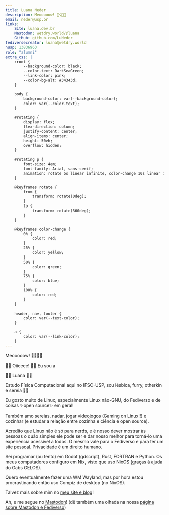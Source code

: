 ```yaml
---
title: Luana Neder
description: Meooooow! 🧜‍♀️🏳️‍🌈
email: neder@usp.br
links:
    Site: luana.dev.br
    Mastodon: wetdry.world/@luana
    GitHub: github.com/LuNeder
fediversecreator: luana@wetdry.world
nusp: 13836963
role: "alumni"
extra_css: |
    :root {
        --background-color: black;
        --color-text: DarkSeaGreen;
        --link-color: pink;
        --color-bg-alt: #34343d;
    }

    body {
        background-color: var(--background-color);
        color: var(--color-text);
    }

    #rotating {
        display: flex;
        flex-direction: column;
        justify-content: center;
        align-items: center;
        height: 50vh;
        overflow: hidden;
    }

    #rotating p {
        font-size: 4em;
        font-family: Arial, sans-serif;
        animation: rotate 5s linear infinite, color-change 10s linear infinite;
    }

    @keyframes rotate {
        from {
            transform: rotate(0deg);
        }
        to {
            transform: rotate(360deg);
        }
    }

    @keyframes color-change {
        0% {
            color: red;
        }
        25% {
            color: yellow;
        }
        50% {
            color: green;
        }
        75% {
            color: blue;
        }
        100% {
            color: red;
        }
    }

    header, nav, footer {
        color: var(--text-color);
    }

    a {
        color: var(--link-color);
    }
---
```


Meooooow! 🧜‍♀️🏳️‍🌈

🏳️‍🌈 Oiieeee! 🏳️‍🌈 Eu sou a

<div id="rotating">
    <p>🏳️‍🌈 Luana 🏳️‍🌈</p>
</div>

Estudo Física Computacional aqui no IFSC-USP, sou lésbica, furry, otherkin e sereia 🧜‍♀️

Eu gosto muito de Linux, especialmente Linux não-GNU, do Fediverso e de coisas ✨open source✨ em geral!

Também amo sereias, nadar, jogar videojogos (Gaming on Linux!!) e cozinhar (e estudar a relação entre cozinha e ciência e open source).

Acredito que Linux não é só para nerds, e é nosso dever mostrar às pessoas o quão simples ele pode ser e dar nosso melhor para torná-lo uma experiência acessível a todos. O mesmo vale para o Fediverso e para ter um site pessoal. Privacidade é um direito humano.

Sei programar (ou tento) em Godot (gdscript), Rust, FORTRAN e Python. Os meus computadores configuro em Nix, visto que uso NixOS (graças à ajuda do Gabs GELOS).

Quero eventualmente fazer uma WM Wayland, mas por hora estou procrastinando então uso Compiz de desktop (no NixOS).

Talvez mais sobre mim no <a href="https://{{ page.links.Site }}"><u>meu site e blog</u></a>!

Ah, e me segue no <a href="https://{{ page.links.Mastodon }}"><u>Mastodon</u></a>! (dê também uma olhada na nossa [página sobre Mastodon e Fediverso](https://gelos.club/fedi))

<script
    src="https://cdn.jsdelivr.net/gh/tylxr59/oneko.js@479fd09500f5e2067ed0bb6eb21e0ddcdeebbb76/oneko.js"
    data-cat="https://cdn.jsdelivr.net/gh/tylxr59/oneko.js@479fd09500f5e2067ed0bb6eb21e0ddcdeebbb76/oneko.gif"
    integrity="sha384-N+DIaUacxTdR3zopUTYSfgj5E9vd3hyhNxs8fVpZm8TtsM93UGKZHTx9lb8KF089"
    crossorigin="anonymous"
></script>

